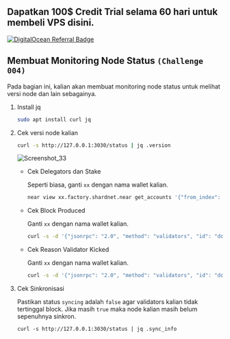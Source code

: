 ## Dapatkan 100$ Credit Trial selama 60 hari untuk membeli VPS disini. #
[![DigitalOcean Referral Badge](https://web-platforms.sfo2.cdn.digitaloceanspaces.com/WWW/Badge%201.svg)](https://www.digitalocean.com/?refcode=207de5eb1145&utm_campaign=Referral_Invite&utm_medium=Referral_Program&utm_source=badge)

## Membuat Monitoring Node Status `(Challenge 004)`

Pada bagian ini, kalian akan membuat monitoring node status untuk melihat versi node dan lain sebagainya.

1. Install jq

    ```bash
    sudo apt install curl jq
    ```

2. Cek versi node kalian

    ```bash
    curl -s http://127.0.0.1:3030/status | jq .version
    ```
    
    ![Screenshot_33](https://user-images.githubusercontent.com/35837931/180384432-a17d6a2c-d8ff-4980-aa22-535c405aab9c.png)

    
    - Cek Delegators dan Stake

        Seperti biasa, ganti `xx` dengan nama wallet kalian.

        ```bash
        near view xx.factory.shardnet.near get_accounts '{"from_index": 0, "limit": 10}' --accountId xx.shardnet.near

        ```
    - Cek Block Produced
        
        Ganti `xx` dengan nama wallet kalian.
        
        ```bash
        curl -s -d '{"jsonrpc": "2.0", "method": "validators", "id": "dontcare", "params": [null]}' -H 'Content-Type: application/json' 127.0.0.1:3030 | jq  '.result.current_validators[] | select(.account_id | contains ("xx.factory.shardnet.near"))'
        ```
        
    - Cek Reason Validator Kicked
        
        Ganti `xx` dengan nama wallet kalian.
        
        ```bash
        curl -s -d '{"jsonrpc": "2.0", "method": "validators", "id": "dontcare", "params": [null]}' -H 'Content-Type: application/json' 127.0.0.1:3030 | jq -c '.result.prev_epoch_kickout[] | select(.account_id | contains ("xx.factory.shardnet.near"))' | jq .reason
        ```

3. Cek Sinkronisasi

    Pastikan status `syncing` adalah `false` agar validators kalian tidak tertinggal block. Jika masih `true` maka node kalian masih belum sepenuhnya sinkron.

    ```
    curl -s http://127.0.0.1:3030/status | jq .sync_info
    ```
